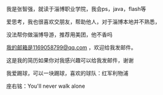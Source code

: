 我是张智强，就读于淄博职业学院，我会ps，java，flash等

爱思考，我也很喜欢交朋友，帮助他人，对于淄博本地并不熟悉，

没法帮你做淄博导游，推荐用美团，他不香吗

我的邮箱是1169058799@qq.com ，欢迎给我发邮件。

这是我的简历如果你对我感兴趣可以给我发邮件，谢谢

我爱踢球，可以一块踢球，喜欢的球队：红军利物浦

座右铭：You'll never walk alone
